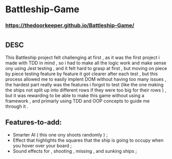 # Battleship-Game


### https://thedoorkeeper.github.io/Battleship-Game/


#

## DESC

This Battleship project felt challenging at first , as it was the first project i made with TDD in mind , so i had to make all the logic work and make sense ony using Jest
testing , and it felt hard to grasp at first , but moving on piece by piece testing feature by feature it got clearer after each test , but this process allowed me to easily
implent DOM without having too many issues , the hardest part really was the features i forgot to test (like the one making the ships not split up into different rows 
if they were too big for their rows ) , but it was rewarding to be able to make this game without using a framework , and primarly using TDD and OOP concepts to guide me 
through it .

## Features-to-add:

- Smarter AI ( this one ony shoots randomly ) ;
- Effect that highlights the squares that the ship is going to occupy when you hover over your board ;
- Sound effects for , shooting , missing , and sunking ships ;
